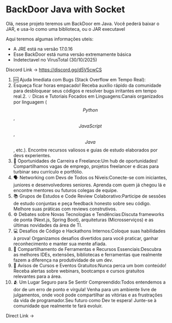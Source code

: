 # BackDoor Java with Socket
Olá, nesse projeto teremos um BackDoor em Java. Você pederá baixar o JAR, e usa-lo como uma biblioteca, ou o JAR executavel

Aqui teremos algumas informações uteis:

- A JRE está na versão 17.0.16
- Esse BackDoor está numa versão extremamente básica
- Indetectavel no VirusTotal (30/10/2025)

Discord Link -> https://discord.gg/d5V5cwCS

1. 🆘 Ajuda Imediata com Bugs (Stack Overflow em Tempo Real):
2. Esqueça ficar horas empacado! Receba auxílio rápido da comunidade para desbloquear seus códigos e resolver bugs irritantes em tempo real.2. 💡 Dicas e Tutoriais Focados em Linguagens:Canais organizados por linguagem ($$Python$$, $$JavaScript$$, $$Java$$, etc.). Encontre recursos valiosos e guias de estudo elaborados por devs experientes.
3. 🚀 Oportunidades de Carreira e Freelance:Um hub de oportunidades! Compartilhamos vagas de emprego, projetos freelancer e dicas para turbinar seu currículo e portfólio.
4. 🗣️ Networking com Devs de Todos os Níveis:Conecte-se com iniciantes, juniores e desenvolvedores seniores. Aprenda com quem já chegou lá e encontre mentores ou futuros colegas de equipe.
5. 📚 Grupos de Estudos e Code Review Colaborativo:Participe de sessões de estudo conjuntas e peça feedback honesto sobre seu código. Melhore suas práticas com reviews construtivos.
6. ⚙️ Debates sobre Novas Tecnologias e Tendências:Discuta frameworks de ponta (Next.js, Spring Boot), arquiteturas (Microsserviços) e as últimas novidades da área de TI.
7. 💻 Desafios de Código e Hackathons Internos:Coloque suas habilidades à prova! Organizamos desafios divertidos para você praticar, ganhar reconhecimento e manter sua mente afiada.
8. 🧰 Compartilhamento de Ferramentas e Recursos Essenciais:Descubra as melhores IDEs, extensões, bibliotecas e ferramentas que realmente fazem a diferença na produtividade de um dev.
9. 📢 Avisos de Cursos e Eventos Gratuitos:Nunca perca um bom conteúdo! Receba alertas sobre webinars, bootcamps e cursos gratuitos relevantes para a área.
10. 🫂 Um Lugar Seguro para Se Sentir Compreendido:Todos entendemos a dor de um erro de ponto e vírgula! Venha para um ambiente livre de julgamentos, onde você pode compartilhar as vitórias e as frustrações da vida de programador.Seu futuro como Dev te espera! Junte-se à comunidade que realmente te fará evoluir.

Direct Link -> 
